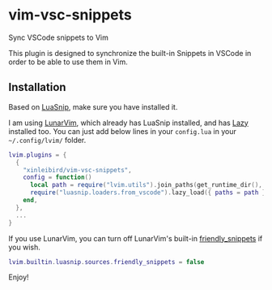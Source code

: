 # vim-vsc-snippets

Sync VSCode snippets to Vim

This plugin is designed to synchronize the built-in Snippets in VSCode in order to be able to use them in Vim.

## Installation

Based on [LuaSnip](https://github.com/L3MON4D3/LuaSnip), make sure you have installed it.

I am using [LunarVim](https://www.lunarvim.org), which already has LuaSnip installed, and has [Lazy](https://github.com/folke/lazy.nvim) installed too. You can just add below lines in your `config.lua` in your `~/.config/lvim/` folder.

```lua
lvim.plugins = {
  {
    "xinleibird/vim-vsc-snippets",
    config = function()
      local path = require("lvim.utils").join_paths(get_runtime_dir(), "site", "pack", "lazy", "opt", "vim-vsc-snippets")
      require("luasnip.loaders.from_vscode").lazy_load({ paths = path })
    end,
  },
  ...
}
```

If you use LunarVim, you can turn off LunarVim's built-in [friendly_snippets](https://github.com/rafamadriz/friendly-snippets) if you wish.

```lua
lvim.builtin.luasnip.sources.friendly_snippets = false

```

Enjoy!
